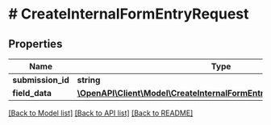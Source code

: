 # # CreateInternalFormEntryRequest

## Properties

Name | Type | Description | Notes
------------ | ------------- | ------------- | -------------
**submission_id** | **string** |  |
**field_data** | [**\OpenAPI\Client\Model\CreateInternalFormEntryRequestFieldDataInner[]**](CreateInternalFormEntryRequestFieldDataInner.md) |  |

[[Back to Model list]](../../README.md#models) [[Back to API list]](../../README.md#endpoints) [[Back to README]](../../README.md)
